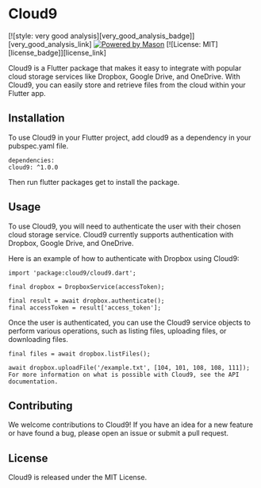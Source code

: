 # Cloud9

[![style: very good analysis][very_good_analysis_badge]][very_good_analysis_link]
[![Powered by Mason](https://img.shields.io/endpoint?url=https%3A%2F%2Ftinyurl.com%2Fmason-badge)](https://github.com/felangel/mason)
[![License: MIT][license_badge]][license_link]

Cloud9 is a Flutter package that makes it easy to integrate with popular cloud storage services like Dropbox, Google Drive, and OneDrive. With Cloud9, you can easily store and retrieve files from the cloud within your Flutter app.

## Installation

To use Cloud9 in your Flutter project, add cloud9 as a dependency in your pubspec.yaml file.

```
dependencies:
cloud9: ^1.0.0
```

Then run flutter packages get to install the package.

## Usage

To use Cloud9, you will need to authenticate the user with their chosen cloud storage service. Cloud9 currently supports authentication with Dropbox, Google Drive, and OneDrive.

Here is an example of how to authenticate with Dropbox using Cloud9:

```
import 'package:cloud9/cloud9.dart';

final dropbox = DropboxService(accessToken);

final result = await dropbox.authenticate();
final accessToken = result['access_token'];
```

Once the user is authenticated, you can use the Cloud9 service objects to perform various operations, such as listing files, uploading files, or downloading files.

```
final files = await dropbox.listFiles();

await dropbox.uploadFile('/example.txt', [104, 101, 108, 108, 111]);
For more information on what is possible with Cloud9, see the API documentation.
```

## Contributing

We welcome contributions to Cloud9! If you have an idea for a new feature or have found a bug, please open an issue or submit a pull request.

## License

Cloud9 is released under the MIT License.
